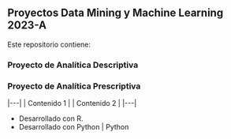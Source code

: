 ## Proyectos Data Mining y Machine Learning 2023-A
 Este repositorio contiene:
### Proyecto de Analítica Descriptiva
### Proyecto de Analítica Prescriptiva
|---|
| Contenido 1 |
| Contenido 2 |
|---|
- Desarrollado con R.
- Desarrollado con Python
| Python